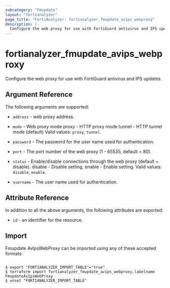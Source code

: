 ```yaml
---
subcategory: "Fmupdate"
layout: "fortianalyzer"
page_title: "FortiAnalyzer: fortianalyzer_fmupdate_avips_webproxy"
description: |-
  Configure the web proxy for use with FortiGuard antivirus and IPS updates.
---
```


# fortianalyzer_fmupdate_avips_webproxy
Configure the web proxy for use with FortiGuard antivirus and IPS updates.

## Argument Reference


The following arguments are supported:


* `address` - web proxy address.
* `mode` - Web proxy mode proxy - HTTP proxy mode tunnel - HTTP tunnel mode (default) Valid values: `proxy`, `tunnel`.

* `password` - The password for the user name used for authentication.
* `port` - The port number of the web proxy (1 - 65535, default = 80).
* `status` - Enable/disable connections through the web proxy (default = disable). disable - Disable setting. enable - Enable setting. Valid values: `disable`, `enable`.

* `username` - The user name used for authentication.


## Attribute Reference

In addition to all the above arguments, the following attributes are exported:
* `id` - an identifier for the resource.

## Import

Fmupdate AvIpsWebProxy can be imported using any of these accepted formats:
```

$ export "FORTIANALYZER_IMPORT_TABLE"="true"
$ terraform import fortianalyzer_fmupdate_avips_webproxy.labelname FmupdateAvIpsWebProxy
$ unset "FORTIANALYZER_IMPORT_TABLE"
```

